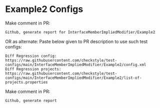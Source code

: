# Example2 Configs
Make comment in PR:
```
Github, generate report for InterfaceMemberImpliedModifier/Example2
```
OR as alternate:
Paste below given to PR description to use such test configs:
```
Diff Regression config: https://raw.githubusercontent.com/checkstyle/test-configs/main/InterfaceMemberImpliedModifier/Example2/config.xml
Diff Regression projects: https://raw.githubusercontent.com/checkstyle/test-configs/main/InterfaceMemberImpliedModifier/Example2/list-of-projects.properties
```
Make comment in PR:
```
Github, generate report
```
